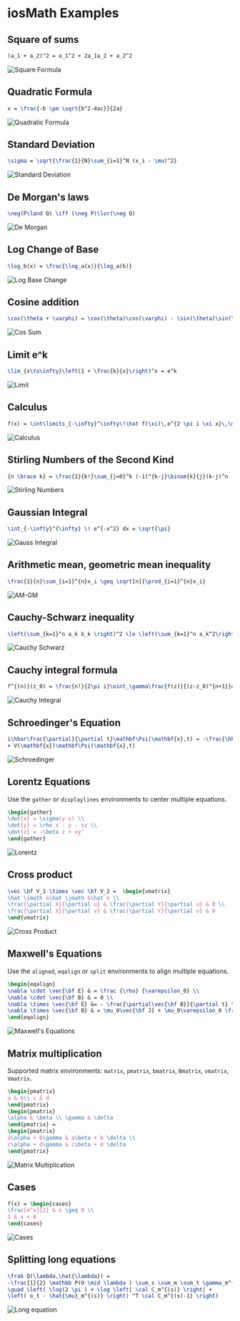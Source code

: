 # iosMath Examples

## Square of sums
```LaTeX
(a_1 + a_2)^2 = a_1^2 + 2a_1a_2 + a_2^2
```

![Square Formula](img/square.png)

## Quadratic Formula
```LaTeX
x = \frac{-b \pm \sqrt{b^2-4ac}}{2a}
```

![Quadratic Formula](img/quadratic.png)

## Standard Deviation
```LaTeX
\sigma = \sqrt{\frac{1}{N}\sum_{i=1}^N (x_i - \mu)^2}
```
![Standard Deviation](img/standard.png)

## De Morgan's laws
```LaTeX
\neg(P\land Q) \iff (\neg P)\lor(\neg Q)
```

![De Morgan](img/demorgan.png)

## Log Change of Base
```LaTeX
\log_b(x) = \frac{\log_a(x)}{\log_a(b)}
```

![Log Base Change](img/log.png)

## Cosine addition
```LaTeX
\cos(\theta + \varphi) = \cos(\theta)\cos(\varphi) - \sin(\theta)\sin(\varphi)
```

![Cos Sum](img/trig.png)

## Limit e^k
```LaTeX
\lim_{x\to\infty}\left(1 + \frac{k}{x}\right)^x = e^k
```

![Limit](img/limit.png)

## Calculus
```LaTeX
f(x) = \int\limits_{-\infty}^\infty\!\hat f(\xi)\,e^{2 \pi i \xi x}\,\mathrm{d}\xi
```

![Calculus](img/calculus.png)

## Stirling Numbers of the Second Kind
```LaTeX
{n \brace k} = \frac{1}{k!}\sum_{j=0}^k (-1)^{k-j}\binom{k}{j}(k-j)^n
```

![Stirling Numbers](img/stirling.png)

## Gaussian Integral
```LaTeX
\int_{-\infty}^{\infty} \! e^{-x^2} dx = \sqrt{\pi}
```

![Gauss Integral](img/gaussintegral.png)

## Arithmetic mean, geometric mean inequality
```LaTeX
\frac{1}{n}\sum_{i=1}^{n}x_i \geq \sqrt[n]{\prod_{i=1}^{n}x_i}
```

![AM-GM](img/amgm.png)

## Cauchy-Schwarz inequality
```LaTeX
\left(\sum_{k=1}^n a_k b_k \right)^2 \le \left(\sum_{k=1}^n a_k^2\right)\left(\sum_{k=1}^n b_k^2\right)
```
![Cauchy Schwarz](img/cauchyschwarz.png)

## Cauchy integral formula
```LaTeX
f^{(n)}(z_0) = \frac{n!}{2\pi i}\oint_\gamma\frac{f(z)}{(z-z_0)^{n+1}}dz
```

![Cauchy Integral](img/cauchyintegral.png)
## Schroedinger's Equation
```LaTeX
i\hbar\frac{\partial}{\partial t}\mathbf\Psi(\mathbf{x},t) = -\frac{\hbar}{2m}\nabla^2\mathbf\Psi(\mathbf{x},t)
+ V(\mathbf{x})\mathbf\Psi(\mathbf{x},t)
```

![Schroedinger](img/schroedinger.png)

## Lorentz Equations
Use the `gather` or `displaylines` environments to center multiple
equations.
```LaTeX
\begin{gather}
\dot{x} = \sigma(y-x) \\
\dot{y} = \rho x - y - xz \\
\dot{z} = -\beta z + xy"
\end{gather}
```

![Lorentz](img/lorentz.png)

## Cross product
```LaTeX
\vec \bf V_1 \times \vec \bf V_2 =  \begin{vmatrix}
\hat \imath &\hat \jmath &\hat k \\
\frac{\partial X}{\partial u} & \frac{\partial Y}{\partial u} & 0 \\
\frac{\partial X}{\partial v} & \frac{\partial Y}{\partial v} & 0
\end{vmatrix}
```

![Cross Product](img/cross.png)

## Maxwell's Equations
Use the `aligned`, `eqalign` or `split` environments to align
multiple equations.
```LaTeX
\begin{eqalign}
\nabla \cdot \vec{\bf E} & = \frac {\rho} {\varepsilon_0} \\
\nabla \cdot \vec{\bf B} & = 0 \\
\nabla \times \vec{\bf E} &= - \frac{\partial\vec{\bf B}}{\partial t} \\
\nabla \times \vec{\bf B} & = \mu_0\vec{\bf J} + \mu_0\varepsilon_0 \frac{\partial\vec{\bf E}}{\partial t}
\end{eqalign}
```

![Maxwell's Equations](img/maxwell.png)

## Matrix multiplication
Supported matrix environments: `matrix`, `pmatrix`, `bmatrix`, `Bmatrix`,
`vmatrix`, `Vmatrix`.
```LaTeX
\begin{pmatrix}
a & b\\ c & d
\end{pmatrix}
\begin{pmatrix}
\alpha & \beta \\ \gamma & \delta
\end{pmatrix} = 
\begin{pmatrix}
a\alpha + b\gamma & a\beta + b \delta \\
c\alpha + d\gamma & c\beta + d \delta 
\end{pmatrix}
```

![Matrix Multiplication](img/matrixmult.png)

## Cases
```LaTeX
f(x) = \begin{cases}
\frac{e^x}{2} & x \geq 0 \\
1 & x < 0
\end{cases}
```

![Cases](img/cases.png)

## Splitting long equations
```LaTeX
\frak Q(\lambda,\hat{\lambda}) =
-\frac{1}{2} \mathbb P(O \mid \lambda ) \sum_s \sum_m \sum_t \gamma_m^{(s)} (t) +\\
\quad \left( \log(2 \pi ) + \log \left| \cal C_m^{(s)} \right| +
\left( o_t - \hat{\mu}_m^{(s)} \right) ^T \cal C_m^{(s)-1} \right) 
```

![Long equation](img/long.png)
